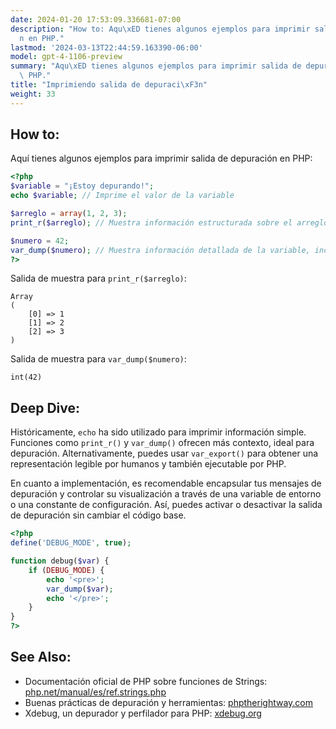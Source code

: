 ```yaml
---
date: 2024-01-20 17:53:09.336681-07:00
description: "How to: Aqu\xED tienes algunos ejemplos para imprimir salida de depuraci\xF3\
  n en PHP."
lastmod: '2024-03-13T22:44:59.163390-06:00'
model: gpt-4-1106-preview
summary: "Aqu\xED tienes algunos ejemplos para imprimir salida de depuraci\xF3n en\
  \ PHP."
title: "Imprimiendo salida de depuraci\xF3n"
weight: 33
---
```


## How to:
Aquí tienes algunos ejemplos para imprimir salida de depuración en PHP:

```PHP
<?php
$variable = "¡Estoy depurando!";
echo $variable; // Imprime el valor de la variable

$arreglo = array(1, 2, 3);
print_r($arreglo); // Muestra información estructurada sobre el arreglo

$numero = 42;
var_dump($numero); // Muestra información detallada de la variable, incluyendo el tipo y valor
?>
```

Salida de muestra para `print_r($arreglo)`:
```
Array
(
    [0] => 1
    [1] => 2
    [2] => 3
)
```

Salida de muestra para `var_dump($numero)`:
```
int(42)
```

## Deep Dive:
Históricamente, `echo` ha sido utilizado para imprimir información simple. Funciones como `print_r()` y `var_dump()` ofrecen más contexto, ideal para depuración. Alternativamente, puedes usar `var_export()` para obtener una representación legible por humanos y también ejecutable por PHP.

En cuanto a implementación, es recomendable encapsular tus mensajes de depuración y controlar su visualización a través de una variable de entorno o una constante de configuración. Así, puedes activar o desactivar la salida de depuración sin cambiar el código base.

```PHP
<?php
define('DEBUG_MODE', true);

function debug($var) {
    if (DEBUG_MODE) {
        echo '<pre>';
        var_dump($var);
        echo '</pre>';
    }
}
?>
```

## See Also:
- Documentación oficial de PHP sobre funciones de Strings: [php.net/manual/es/ref.strings.php](https://www.php.net/manual/es/ref.strings.php)
- Buenas prácticas de depuración y herramientas: [phptherightway.com](https://phptherightway.com/#debugging)
- Xdebug, un depurador y perfilador para PHP: [xdebug.org](https://xdebug.org/)
